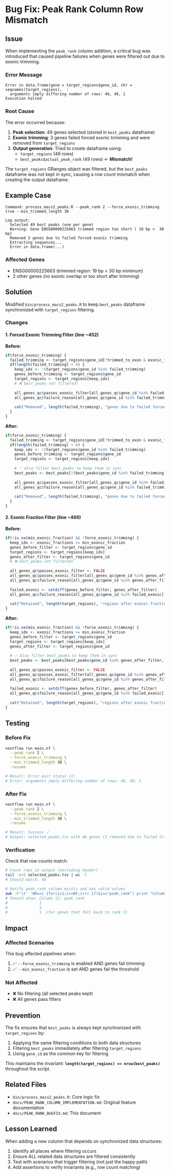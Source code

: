 # Bug Fix: Peak Rank Column Row Mismatch

## Issue

When implementing the `peak_rank` column addition, a critical bug was introduced that caused pipeline failures when genes were filtered out due to exonic trimming.

### Error Message

```
Error in data.frame(gene = target_regions$gene_id, chr = seqnames(target_regions),  : 
  arguments imply differing number of rows: 46, 49, 1
Execution halted
```

### Root Cause

The error occurred because:

1. **Peak selection**: 49 genes selected (stored in `best_peaks` dataframe)
2. **Exonic trimming**: 3 genes failed forced exonic trimming and were removed from `target_regions`
3. **Output generation**: Tried to create dataframe using:
   - `target_regions` (46 rows) 
   - `best_peaks$actual_peak_rank` (49 rows) ← **Mismatch!**

The `target_regions` GRanges object was filtered, but the `best_peaks` dataframe was not kept in sync, causing a row count mismatch when creating the output dataframe.

## Example Case

```
Command: process_macs2_peaks.R --peak_rank 2 --force_exonic_trimming true --min_trimmed_length 30

Log output:
  Selected 49 best peaks (one per gene)
  Warning: Gene ENSG00000225663 trimmed region too short ( 19 bp <  30 bp)
  Removed 3 genes due to failed forced exonic trimming
  Extracting sequences...
  Error in data.frame(...)
```

### Affected Genes
- ENSG00000225663 (trimmed region: 19 bp < 30 bp minimum)
- 2 other genes (no exonic overlap or too short after trimming)

## Solution

Modified `bin/process_macs2_peaks.R` to keep `best_peaks` dataframe synchronized with `target_regions` filtering.

### Changes

#### 1. Forced Exonic Trimming Filter (line ~452)

**Before:**
```r
if(force_exonic_trimming) {
  failed_trimming <- target_regions$gene_id[!trimmed_to_exon & exonic_fractions == 0]
  if(length(failed_trimming) > 0) {
    keep_idx <- !(target_regions$gene_id %in% failed_trimming)
    genes_before_trimming <- target_regions$gene_id
    target_regions <- target_regions[keep_idx]
    # ❌ best_peaks not filtered!
    
    all_genes_qc$passes_exonic_filter[all_genes_qc$gene_id %in% failed_trimming] <- FALSE
    all_genes_qc$failure_reason[all_genes_qc$gene_id %in% failed_trimming] <- "Failed forced exonic trimming (no exonic overlap or trimmed region too short)"
    
    cat("Removed", length(failed_trimming), "genes due to failed forced exonic trimming\n")
  }
}
```

**After:**
```r
if(force_exonic_trimming) {
  failed_trimming <- target_regions$gene_id[!trimmed_to_exon & exonic_fractions == 0]
  if(length(failed_trimming) > 0) {
    keep_idx <- !(target_regions$gene_id %in% failed_trimming)
    genes_before_trimming <- target_regions$gene_id
    target_regions <- target_regions[keep_idx]
    
    # ✅ Also filter best_peaks to keep them in sync
    best_peaks <- best_peaks[!(best_peaks$gene_id %in% failed_trimming), ]
    
    all_genes_qc$passes_exonic_filter[all_genes_qc$gene_id %in% failed_trimming] <- FALSE
    all_genes_qc$failure_reason[all_genes_qc$gene_id %in% failed_trimming] <- "Failed forced exonic trimming (no exonic overlap or trimmed region too short)"
    
    cat("Removed", length(failed_trimming), "genes due to failed forced exonic trimming\n")
  }
}
```

#### 2. Exonic Fraction Filter (line ~466)

**Before:**
```r
if(!is.na(min_exonic_fraction) && !force_exonic_trimming) {
  keep_idx <- exonic_fractions >= min_exonic_fraction
  genes_before_filter <- target_regions$gene_id
  target_regions <- target_regions[keep_idx]
  genes_after_filter <- target_regions$gene_id
  # ❌ best_peaks not filtered!
  
  all_genes_qc$passes_exonic_filter <- FALSE
  all_genes_qc$passes_exonic_filter[all_genes_qc$gene_id %in% genes_after_filter] <- TRUE
  all_genes_qc$failure_reason[all_genes_qc$gene_id %in% genes_after_filter] <- "Passed all filters"
  
  failed_exonic <- setdiff(genes_before_filter, genes_after_filter)
  all_genes_qc$failure_reason[all_genes_qc$gene_id %in% failed_exonic] <- paste0("Failed exonic fraction filter (<", min_exonic_fraction, ")")
  
  cat("Retained", length(target_regions), "regions after exonic fraction filtering\n")
}
```

**After:**
```r
if(!is.na(min_exonic_fraction) && !force_exonic_trimming) {
  keep_idx <- exonic_fractions >= min_exonic_fraction
  genes_before_filter <- target_regions$gene_id
  target_regions <- target_regions[keep_idx]
  genes_after_filter <- target_regions$gene_id
  
  # ✅ Also filter best_peaks to keep them in sync
  best_peaks <- best_peaks[best_peaks$gene_id %in% genes_after_filter, ]
  
  all_genes_qc$passes_exonic_filter <- FALSE
  all_genes_qc$passes_exonic_filter[all_genes_qc$gene_id %in% genes_after_filter] <- TRUE
  all_genes_qc$failure_reason[all_genes_qc$gene_id %in% genes_after_filter] <- "Passed all filters"
  
  failed_exonic <- setdiff(genes_before_filter, genes_after_filter)
  all_genes_qc$failure_reason[all_genes_qc$gene_id %in% failed_exonic] <- paste0("Failed exonic fraction filter (<", min_exonic_fraction, ")")
  
  cat("Retained", length(target_regions), "regions after exonic fraction filtering\n")
}
```

## Testing

### Before Fix
```bash
nextflow run main.nf \
  --peak_rank 2 \
  --force_exonic_trimming \
  --min_trimmed_length 30 \
  -resume

# Result: Error exit status (1)
# Error: arguments imply differing number of rows: 46, 49, 1
```

### After Fix
```bash
nextflow run main.nf \
  --peak_rank 2 \
  --force_exonic_trimming \
  --min_trimmed_length 30 \
  -resume

# Result: Success ✓
# Output: selected_peaks.tsv with 46 genes (3 removed due to failed trimming)
```

### Verification

Check that row counts match:

```bash
# Count rows in output (excluding header)
tail -n+2 selected_peaks.tsv | wc -l
# Should match: 46

# Verify peak_rank column exists and has valid values
awk -F'\t' 'NR==1 {for(i=1;i<=NF;i++) if($i=="peak_rank") print "Column",i":",$i} NR>1 {print $12}' selected_peaks.tsv | head
# Should show: Column 12: peak_rank
#              1
#              2
#              1  (for genes that fell back to rank 1)
```

## Impact

### Affected Scenarios

This bug affected pipelines when:
1. ✅ `--force_exonic_trimming` is enabled AND genes fail trimming
2. ✅ `--min_exonic_fraction` is set AND genes fail the threshold

### Not Affected

- ❌ No filtering (all selected peaks kept)
- ❌ All genes pass filters

## Prevention

The fix ensures that `best_peaks` is always kept synchronized with `target_regions` by:
1. Applying the same filtering conditions to both data structures
2. Filtering `best_peaks` immediately after filtering `target_regions`
3. Using `gene_id` as the common key for filtering

This maintains the invariant: **`length(target_regions) == nrow(best_peaks)`** throughout the script.

## Related Files

- `bin/process_macs2_peaks.R`: Core logic fix
- `docs/PEAK_RANK_COLUMN_IMPLEMENTATION.md`: Original feature documentation
- `docs/PEAK_RANK_BUGFIX.md`: This document

## Lesson Learned

When adding a new column that depends on synchronized data structures:
1. Identify all places where filtering occurs
2. Ensure ALL related data structures are filtered consistently
3. Test with scenarios that trigger filtering (not just the happy path)
4. Add assertions to verify invariants (e.g., row count matching)
